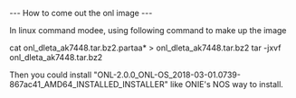 ---  How to come out the onl image  ---

In linux command modee, using following command to make up the image

   cat onl_dleta_ak7448.tar.bz2.partaa* > onl_dleta_ak7448.tar.bz2
   tar -jxvf onl_dleta_ak7448.tar.bz2

Then you could install "ONL-2.0.0_ONL-OS_2018-03-01.0739-867ac41_AMD64_INSTALLED_INSTALLER" like ONIE's NOS way to install.
